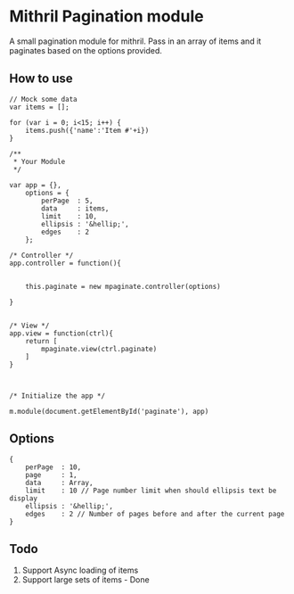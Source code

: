 # Mithril Pagination module

A small pagination module for mithril. Pass in an array of items and it paginates based on the options provided.

## How to use

	// Mock some data
	var items = [];

	for (var i = 0; i<15; i++) {
	    items.push({'name':'Item #'+i})
	}

	/**
	 * Your Module
	 */

	var app = {},
		options = {
			perPage  : 5,				
			data     : items,
			limit    : 10,		
			ellipsis : '&hellip;',
			edges    : 2
		};

	/* Controller */
	app.controller = function(){


		this.paginate = new mpaginate.controller(options)

	}


	/* View */
	app.view = function(ctrl){
		return [
			mpaginate.view(ctrl.paginate)
		]			
	}



	/* Initialize the app */

	m.module(document.getElementById('paginate'), app)


## Options

	{
		perPage  : 10,
		page     : 1,
		data     : Array,
		limit    : 10 // Page number limit when should ellipsis text be display
		ellipsis : '&hellip;',
		edges    : 2 // Number of pages before and after the current page
	}

## Todo

1. Support Async loading of items
2. Support large sets of items - Done